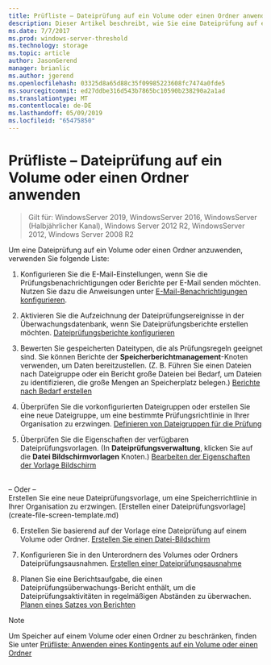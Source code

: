 ```yaml
---
title: Prüfliste – Dateiprüfung auf ein Volume oder einen Ordner anwenden
description: Dieser Artikel beschreibt, wie Sie eine Dateiprüfung auf ein Volume oder einen Ordner anwenden.
ms.date: 7/7/2017
ms.prod: windows-server-threshold
ms.technology: storage
ms.topic: article
author: JasonGerend
manager: brianlic
ms.author: jgerend
ms.openlocfilehash: 03325d8a65d88c35f09985223608fc7474a0fde5
ms.sourcegitcommit: ed27ddbe316d543b7865bc10590b238290a2a1ad
ms.translationtype: MT
ms.contentlocale: de-DE
ms.lasthandoff: 05/09/2019
ms.locfileid: "65475850"
---
```

# <a name="checklist---apply-a-file-screen-to-a-volume-or-folder"></a>Prüfliste – Dateiprüfung auf ein Volume oder einen Ordner anwenden

> Gilt für: WindowsServer 2019, WindowsServer 2016, WindowsServer (Halbjährlicher Kanal), Windows Server 2012 R2, WindowsServer 2012, Windows Server 2008 R2

Um eine Dateiprüfung auf ein Volume oder einen Ordner anzuwenden, verwenden Sie folgende Liste:
1. Konfigurieren Sie die E-Mail-Einstellungen, wenn Sie die Prüfungsbenachrichtigungen oder Berichte per E-Mail senden möchten. Nutzen Sie dazu die Anweisungen unter [E-Mail-Benachrichtigungen konfigurieren](configure-email-notifications.md).

2. Aktivieren Sie die Aufzeichnung der Dateiprüfungsereignisse in der Überwachungsdatenbank, wenn Sie Dateiprüfungsberichte erstellen möchten.
[Dateiprüfungsberichte konfigurieren](configure-file-screen-audit.md)

3. Bewerten Sie gespeicherten Dateitypen, die als Prüfungsregeln geeignet sind. Sie können Berichte der **Speicherberichtmanagement**-Knoten verwenden, um Daten bereitzustellen. (Z. B. Führen Sie einen Dateien nach Dateigruppe oder ein Bericht große Dateien bei Bedarf, um Dateien zu identifizieren, die große Mengen an Speicherplatz belegen.) [Berichte nach Bedarf erstellen](generate-reports-on-demand.md) 

4. Überprüfen Sie die vorkonfigurierten Dateigruppen oder erstellen Sie eine neue Dateigruppe, um eine bestimmte Prüfungsrichtlinie in Ihrer Organisation zu erzwingen. [Definieren von Dateigruppen für die Prüfung](define-file-groups-for-screening.md)  

5. Überprüfen Sie die Eigenschaften der verfügbaren Dateiprüfungsvorlagen. (In **Dateiprüfungsverwaltung**, klicken Sie auf die **Datei Bildschirmvorlagen** Knoten.) [Bearbeiten der Eigenschaften der Vorlage Bildschirm](edit-file-screen-template-properties.md) 
<br />
 – Oder –
 <br /> Erstellen Sie eine neue Dateiprüfungsvorlage, um eine Speicherrichtlinie in Ihrer Organisation zu erzwingen.  [Erstellen einer Dateiprüfungsvorlage](create-file-screen-template.md) 

6. Erstellen Sie basierend auf der Vorlage eine Dateiprüfung auf einem Volume oder Ordner. 
 [Erstellen Sie einen Datei-Bildschirm](create-file-screen.md)
 
7. Konfigurieren Sie in den Unterordnern des Volumes oder Ordners Dateiprüfungsausnahmen. [Erstellen einer Dateiprüfungsausnahme](create-file-screen-exception.md) 

8. Planen Sie eine Berichtsaufgabe, die einen Dateiprüfungsüberwachungs-Bericht enthält, um die Dateiprüfungsaktivitäten in regelmäßigen Abständen zu überwachen.
  [Planen eines Satzes von Berichten](schedule-set-of-reports.md)


> [!NOTE]
> Um Speicher auf einem Volume oder einen Ordner zu beschränken, finden Sie unter [Prüfliste: Anwenden eines Kontingents auf ein Volume oder einen Ordner](checklist-apply-file-screen-to-volume-or-folder.md)